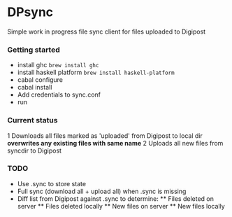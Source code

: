 # DPsync

Simple work in progress file sync client for files uploaded to Digipost

### Getting started

* install ghc	```brew install ghc```
* install haskell platform	```brew install haskell-platform```
* cabal configure
* cabal install
* Add credentials to sync.conf
* run

### Current status

1 Downloads all files marked as 'uploaded' from Digipost to local dir **overwrites any existing files with same name**
2 Uploads all new files from syncdir to Digipost

### TODO
* Use .sync to store state
* Full sync (download all + upload all) when .sync is missing
* Diff list from Digipost against .sync to determine:
** Files deleted on server
** Files deleted locally
** New files on server
** New files locally